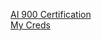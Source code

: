 [AI 900 Certification](https://github.com/user-attachments/assets/7d8af53a-be87-433e-8714-4c22704bed86)
<br>
[My Creds]( https://www.linkedin.com/feed/update/urn:li:activity:7274173485147394048)

